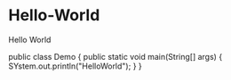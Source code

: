 # Hello-World
Hello World

public class Demo {
  public static void main(String[] args) {
    SYstem.out.println("HelloWorld");
  }
}

